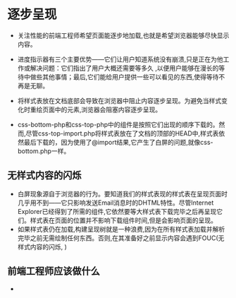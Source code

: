 # 逐步呈现
* 关注性能的前端工程师希望页面能逐步地加载,也就是希望浏览器能够尽快显示内容。
* 进度指示器有三个主要优势——它们让用户知道系统没有崩溃,只是正在为他工作或解决问题：它们指出了用户大概还需要等多久
,以便用户能够在漫长的等待中做些其他事情；最后,它们能给用户提供一些可以看见的东西,使得等待不再是无聊。
* 将样式表放在文档底部会导致在浏览器中阻止内容逐步呈现。为避免当样式变化时重绘页面中的元素,浏览器会阻塞内容逐步呈现。

* css-bottom-php和css-top-php中的组件是按照它们出现的顺序下载的。然而,尽管css-top-import.php将样式表放在了文档的顶部的HEAD中,样式表依然最后下载的，因为使用了@import结果,它产生了白屏的问题,就像css-bottom.php一样。
## 无样式内容的闪烁
* 白屏现象源自于浏览器的行为。要知道我们的样式表现的样式表在呈现页面时几乎用不到——它只影响发送Email消息时的DHTML特性。尽管Internet Explorer已经得到了所需的组件,它依然要等大样式表下载完毕之后再呈现它们。样式表在页面的位置并不影响下载组件时间,但是会影响页面的呈现。
* 如果样式表仍在加载,构建呈现树就是一种浪费,因为在所有样式表加载并解析完毕之前无需绘制任何东西。否则,在其准备好之前显示内容会遇到FOUC(无样式内容的闪烁, )

## 前端工程师应该做什么
*   